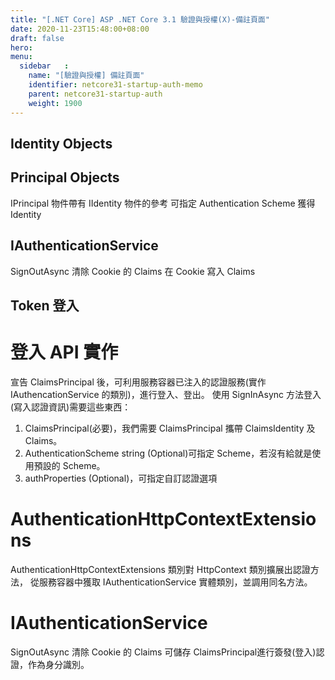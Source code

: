 ```yaml
---
title: "[.NET Core] ASP .NET Core 3.1 驗證與授權(X)-備註頁面"
date: 2020-11-23T15:48:00+08:00
draft: false
hero: 
menu:
  sidebar	:
    name: "[驗證與授權] 備註頁面"
    identifier: netcore31-startup-auth-memo
    parent: netcore31-startup-auth
    weight: 1900
---
```


## Identity Objects
## Principal Objects
IPrincipal 物件帶有 IIdentity 物件的參考
可指定 Authentication Scheme 獲得 Identity
## IAuthenticationService
SignOutAsync 清除 Cookie 的 Claims
在 Cookie 寫入 Claims
## Token 登入

# 登入 API 實作
宣告 ClaimsPrincipal 後，可利用服務容器已注入的認證服務(實作 IAuthencationService 的類別)，進行登入、登出。
使用 SignInAsync 方法登入(寫入認證資訊)需要這些東西：
1. ClaimsPrincipal(必要)，我們需要 ClaimsPrincipal 攜帶 ClaimsIdentity 及 Claims。
2. AuthenticationScheme string (Optional)可指定 Scheme，若沒有給就是使用預設的 Scheme。
3. authProperties (Optional)，可指定自訂認證選項

# AuthenticationHttpContextExtensions
AuthenticationHttpContextExtensions 類別對 HttpContext 類別擴展出認證方法，
從服務容器中獲取 IAuthenticationService 實體類別，並調用同名方法。
# IAuthenticationService
SignOutAsync 清除 Cookie 的 Claims
可儲存 ClaimsPrincipal進行簽發(登入)認證，作為身分識別。
